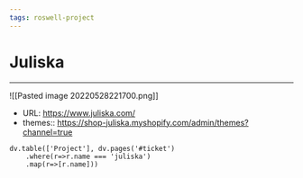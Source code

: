 ```yaml
---
tags: roswell-project
---
```

# Juliska
---
![[Pasted image 20220528221700.png]]

- URL: https://www.juliska.com/
- themes:: https://shop-juliska.myshopify.com/admin/themes?channel=true
```dataviewjs
dv.table(['Project'], dv.pages('#ticket')
	.where(r=>r.name === 'juliska')
	.map(r=>[r.name]))
```
